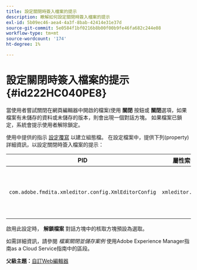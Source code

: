 ```yaml
---
title: 設定關閉時簽入檔案的提示
description: 瞭解如何設定關閉時簽入檔案的提示
exl-id: 5b09ec46-aea4-4a3f-8bab-42414e31e37d
source-git-commit: 5e0584f1bf0216b8b00f00b9fe46fa682c244e08
workflow-type: tm+mt
source-wordcount: '174'
ht-degree: 1%

---
```


# 設定關閉時簽入檔案的提示 {#id222HC040PE8}

當使用者嘗試關閉在網頁編輯器中開啟的檔案(使用 **關閉** 按鈕或 **關閉**&#x200B;選項，如果檔案有未儲存的資料或未儲存的版本，則會出現一個對話方塊。 如果檔案已鎖定，系統會提示使用者解除鎖定。

使用中提供的指示 [設定覆寫](download-install-additional-config-override.md#) 以建立組態檔。 在設定檔案中，提供下列\(property\)詳細資訊，以設定關閉時簽入檔案的提示：

| PID | 屬性索引鍵 | 屬性值 |
|---|------------|--------------|
| `com.adobe.fmdita.xmleditor.config.XmlEditorConfig` | `xmleditor.checkin` | 布林值\( true/ false\)。<br> **預設值**： false |

啟用此設定時， **解鎖檔案** 對話方塊中的核取方塊預設為選取。

如需詳細資訊，請參閱 *檔案關閉並儲存案例* 使用Adobe Experience Manager指南as a Cloud Service指南中的區段。

**父級主題：**[&#x200B;自訂Web編輯器](conf-web-editor.md)
